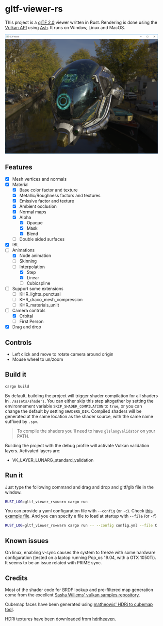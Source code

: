 # gltf-viewer-rs

This project is a [glTF 2.0][0] viewer written in Rust. Rendering is done using the [Vulkan API][1]
using [Ash][2]. It runs on Window, Linux and MacOS.

![Screenshot](images/screenshot0.PNG "Screenshot")

## Features

- [x] Mesh vertices and normals
- [x] Material
  - [x] Base color factor and texture
  - [x] Metallic/Roughness factors and textures
  - [x] Emissive factor and texture
  - [x] Ambient occlusion
  - [x] Normal maps
  - [x] Alpha
    - [x] Opaque
    - [x] Mask
    - [x] Blend
  - [ ] Double sided surfaces
- [x] IBL
- [ ] Animations
  - [x] Node animation
  - [ ] Skinning
  - [ ] Interpolation
    - [x] Step
    - [x] Linear
    - [ ] Cubicspline
- [ ] Support some extensions
  - [ ] KHR_lights_punctual
  - [ ] KHR_draco_mesh_compression
  - [ ] KHR_materials_unlit
- [ ] Camera controls
  - [x] Orbital
  - [ ] First Person
- [x] Drag and drop

## Controls

- Left click and move to rotate camera around origin
- Mouse wheel to un/zoom

## Build it

```sh
cargo build
```

By default, building the project will trigger shader compilation for all shaders in `./assets/shaders`.
You can either skip this step altogether by setting the environnement variable `SKIP_SHADER_COMPILATION`
to `true`, or you can change the default by setting `SHADERS_DIR`. Compiled shaders will be generated at
the same location as the shader source, with the same name suffixed by `.spv`.

> To compile the shaders you'll need to have `glslangValidator` on your PATH.

Building the project with the debug profile will activate Vulkan validation layers. Activated layers are:

- VK_LAYER_LUNARG_standard_validation

## Run it

Just type the following command and drag and drop and gltf/glb file in the window.

```sh
RUST_LOG=gltf_viewer_rs=warn cargo run
```

You can provide a yaml configuration file with `--config` (or `-c`). Check [this example file](./config.yml). And you can specify a file to load at startup
with `--file` (or `-f`)

```sh
RUST_LOG=gltf_viewer_rs=warn cargo run -- --config config.yml --file C:\\dev\\assets\\glTF-Sample-Models\\2.0\\Triangle\\glTF\\Triangle.gltf
```

## Known issues

On linux, enabling v-sync causes the system to freeze with some hardware configuration (tested on a laptop running Pop_os 19.04, with a GTX 1050Ti). It seems to be an issue related with PRIME sync.

## Credits

Most of the shader code for BRDF lookup and pre-filtered map generation come from the excellent [Sasha Willems' vulkan samples repository][3].

Cubemap faces have been generated using [matheowis' HDRi to cubemap tool][4].

HDRi textures have been downloaded from [hdriheaven][5].

[0]: https://github.com/KhronosGroup/glTF
[1]: https://www.khronos.org/vulkan/
[2]: https://github.com/MaikKlein/ash
[3]: https://github.com/SaschaWillems/Vulkan
[4]: https://github.com/matheowis/HDRI-to-CubeMap
[5]: https://hdrihaven.com/
